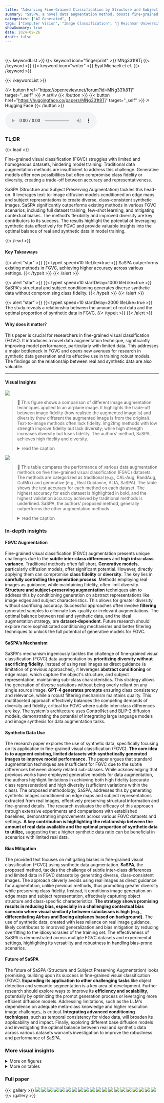 ```yaml
---
title: "Advancing Fine-Grained Classification by Structure and Subject Preserving Augmentation"
summary: "SaSPA, a novel data augmentation method, boosts fine-grained visual classification accuracy by generating diverse, class-consistent synthetic images using structural and subject-preserving techniques."
categories: ["AI Generated", ]
tags: ["Computer Vision", "Image Classification", "🏢 Reichman University",]
showSummary: true
date: 2024-09-26
draft: false
---
```


<br>

{{< keywordList >}}
{{< keyword icon="fingerprint" >}} MNg331t8Tj {{< /keyword >}}
{{< keyword icon="writer" >}} Eyal Michaeli et el. {{< /keyword >}}
 
{{< /keywordList >}}

{{< button href="https://openreview.net/forum?id=MNg331t8Tj" target="_self" >}}
↗ arXiv
{{< /button >}}
{{< button href="https://huggingface.co/papers/MNg331t8Tj" target="_self" >}}
↗ Hugging Face
{{< /button >}}



<audio controls>
    <source src="https://ai-paper-reviewer.com/MNg331t8Tj/podcast.wav" type="audio/wav">
    Your browser does not support the audio element.
</audio>


### TL;DR


{{< lead >}}

Fine-grained visual classification (FGVC) struggles with limited and homogenous datasets, hindering model training. Traditional data augmentation methods are insufficient to address this challenge. Generative models offer new possibilities but often compromise class fidelity or diversity, creating a trade-off between accuracy and representativeness. 

SaSPA (Structure and Subject Preserving Augmentation) tackles this head-on.  It leverages text-to-image diffusion models conditioned on edge maps and subject representations to create diverse, class-consistent synthetic images.  SaSPA significantly outperforms existing methods in various FGVC scenarios, including full dataset training, few-shot learning, and mitigating contextual biases. The method’s flexibility and improved diversity are key contributors to its success. The results highlight the potential of leveraging synthetic data effectively for FGVC and provide valuable insights into the optimal balance of real and synthetic data in model training.

{{< /lead >}}


#### Key Takeaways

{{< alert "star" >}}
{{< typeit speed=10 lifeLike=true >}} SaSPA outperforms existing methods in FGVC, achieving higher accuracy across various settings. {{< /typeit >}}
{{< /alert >}}

{{< alert "star" >}}
{{< typeit speed=10 startDelay=1000 lifeLike=true >}} SaSPA's structural and subject conditioning generates diverse synthetic data without compromising class fidelity. {{< /typeit >}}
{{< /alert >}}

{{< alert "star" >}}
{{< typeit speed=10 startDelay=2000 lifeLike=true >}} The study reveals a relationship between the amount of real data and the optimal proportion of synthetic data in FGVC. {{< /typeit >}}
{{< /alert >}}

#### Why does it matter?
This paper is crucial for researchers in fine-grained visual classification (FGVC).  It introduces a novel data augmentation technique, significantly improving model performance, particularly with limited data. This addresses a major bottleneck in FGVC and opens new avenues for research in synthetic data generation and its effective use in training robust models. The findings on the relationship between real and synthetic data are also valuable.

------
#### Visual Insights



![](https://ai-paper-reviewer.com/MNg331t8Tj/figures_0_1.jpg)

> 🔼 This figure shows a comparison of different image augmentation techniques applied to an airplane image.  It highlights the trade-off between image fidelity (how realistic the augmented image is) and diversity (how different the augmented image is from the original). Text-to-image methods often lack fidelity. Img2Img methods with low strength improve fidelity but lack diversity; while high strength increases diversity but loses fidelity. The authors' method, SaSPA, achieves high fidelity and diversity.
> <details>
> <summary>read the caption</summary>
> Figure 1: Various generative augmentation methods applied on Aircraft [30]. Text-to-image often compromises class fidelity, visible by the unrealistic aircraft design (i.e., tail at both ends). Img2Img trades off fidelity and diversity: lower strength (e.g., 0.5) introduces minimal semantic changes, resulting in higher fidelity but limited diversity, whereas higher strength (e.g., 0.75) introduces diversity but also inaccuracies such as the incorrectly added engine. In contrast, SaSPA achieves high fidelity and diversity, critical for Fine-Grained Visual Classification tasks. D - Diversity. F - Fidelity
> </details>





![](https://ai-paper-reviewer.com/MNg331t8Tj/tables_5_1.jpg)

> 🔼 This table compares the performance of various data augmentation methods on five fine-grained visual classification (FGVC) datasets.  The methods are categorized as traditional (e.g., CAL-Aug, RandAug, CutMix) and generative (e.g., Real Guidance, ALIA, SaSPA).  The table shows the test accuracy for each method on each dataset. The highest accuracy for each dataset is highlighted in bold, and the highest validation accuracy achieved by traditional methods is underlined. SaSPA, the authors' proposed method, generally outperforms the other augmentation methods.
> <details>
> <summary>read the caption</summary>
> Table 1: Results on full FGVC Datasets. This table presents the test accuracy of various augmentation strategies across five FGVC datasets. The highest values for each dataset are shown in bold, while the highest validation accuracies achieved by traditional augmentation methods are underlined.
> </details>





### In-depth insights


#### FGVC Augmentation
Fine-grained visual classification (FGVC) augmentation presents unique challenges due to the **subtle inter-class differences** and **high intra-class variance**. Traditional methods often fall short.  **Generative models**, particularly diffusion models, offer significant potential. However, directly applying them can compromise **class fidelity** or **diversity**.  The key lies in **carefully controlling the generation process**.  Methods employing real images as guidance, while maintaining fidelity, often limit diversity.  **Structure and subject-preserving augmentation** techniques aim to address this by conditioning generation on abstract representations like image edges and subject characteristics. This allows for greater diversity without sacrificing accuracy.  Successful approaches often involve **filtering** generated samples to eliminate low-quality or irrelevant augmentations. The optimal balance between real and synthetic data, and the ideal augmentation strategy, are **dataset-dependent**.  Future research should explore more sophisticated conditioning mechanisms and better filtering techniques to unlock the full potential of generative models for FGVC.

#### SaSPA's Mechanism
SaSPA's mechanism ingeniously tackles the challenge of fine-grained visual classification (FGVC) data augmentation by **prioritizing diversity without sacrificing fidelity**.  Instead of using real images as direct guidance (a limitation of previous approaches), it leverages **abstract conditioning** on edge maps, which capture the object's structure, and subject representation, maintaining sub-class characteristics.  This strategy allows the generation of diverse variations without being overly reliant on any single source image.  **GPT-4 generates prompts** ensuring class consistency and relevance, while a robust filtering mechanism maintains quality.  This multifaceted approach effectively balances the competing demands of diversity and fidelity, critical for FGVC where subtle inter-class differences are key. The system's architecture uses ControlNet and BLIP-2 diffusion models, demonstrating the potential of integrating large language models and image synthesis for data augmentation tasks.

#### Synthetic Data Use
The research paper explores the use of synthetic data, specifically focusing on its application in fine-grained visual classification (FGVC).  **The core idea is to augment existing, limited datasets with synthetically generated images to improve model performance.** The paper argues that standard augmentation techniques are insufficient for FGVC due to the subtle differences between closely related sub-classes.  While acknowledging that previous works have employed generative models for data augmentation, the authors highlight limitations in achieving both high fidelity (accurate class representation) and high diversity (sufficient variations within the class). The proposed methodology, SaSPA, addresses this by generating synthetic images conditioned on edge maps and subject representations extracted from real images, effectively preserving structural information and fine-grained details. The research evaluates the efficacy of this approach through extensive experiments and comparisons with established baselines, demonstrating improvements across various FGVC datasets and settings. **A key contribution is highlighting the relationship between the amount of real data available and the optimal proportion of synthetic data to utilize,** suggesting that a higher synthetic data ratio can be beneficial in scenarios with limited real data.

#### Bias Mitigation
The provided text focuses on mitigating biases in fine-grained visual classification (FGVC) using synthetic data augmentation.  **SaSPA**, the proposed method, tackles the challenge of subtle inter-class differences and limited data in FGVC datasets by generating diverse, class-consistent images.  The approach cleverly avoids using real images as direct guidance for augmentation, unlike previous methods, thus promoting greater diversity while preserving class fidelity.  Instead, it conditions image generation on edge maps and subject representation, effectively capturing object structure and class-specific characteristics. **The strategy shows promising results in reducing bias, especially in a challenging contextual bias scenario where visual similarity between subclasses is high (e.g., differentiating Airbus and Boeing airplanes based on background).**  The use of synthetic data, created with less reliance on real image guidance, likely contributes to improved generalization and bias mitigation by reducing overfitting to the idiosyncrasies of the training set.  The effectiveness of SaSPA is demonstrated across multiple FGVC datasets and experimental settings, highlighting its versatility and robustness in handling bias-prone scenarios.

#### Future of SaSPA
The future of SaSPA (Structure and Subject Preserving Augmentation) looks promising, building upon its success in fine-grained visual classification (FGVC).  **Expanding its application to other challenging tasks** like object detection and semantic segmentation is a key area of development.  Further research should explore ways to improve its **efficiency and scalability**, potentially by optimizing the prompt generation process or leveraging more efficient diffusion models.  Addressing limitations, such as the LLM's dependence on adequate meta-class knowledge and higher resolution image challenges, is critical.  **Integrating advanced conditioning techniques**, such as temporal consistency for video data, will broaden its applicability and impact.  Finally, exploring different base diffusion models and investigating the optimal balance between real and synthetic data across various datasets warrants investigation to improve the robustness and performance of SaSPA.


### More visual insights

<details>
<summary>More on figures
</summary>


![](https://ai-paper-reviewer.com/MNg331t8Tj/figures_2_1.jpg)

> 🔼 This figure illustrates the SaSPA pipeline. It starts with generating prompts from GPT-4 based on the meta-class of the dataset.  Then, real images undergo edge detection to capture structural information.  These edges, along with different prompts and subject reference images from the same sub-class, are fed into ControlNet with BLIP-Diffusion. The generated images are finally filtered for relevance and quality using a dataset-trained model and CLIP.
> <details>
> <summary>read the caption</summary>
> Figure 2: SaSPA Pipeline: For a given FGVC dataset, we generate prompts via GPT-4 based on the meta-class. Each real image undergoes edge detection to provide structural outlines. These edges are used M times, each time with a different prompt and a different subject reference image from the same sub-class, as inputs to a ControlNet with BLIP-Diffusion as the base model. The generated images are then filtered using a dataset-trained model and CLIP to ensure relevance and quality.
> </details>



![](https://ai-paper-reviewer.com/MNg331t8Tj/figures_4_1.jpg)

> 🔼 This figure compares different image augmentation methods applied to aircraft images from the Aircraft dataset.  It shows how text-to-image methods can create unrealistic results (low fidelity), while image-to-image methods struggle to balance fidelity and diversity. The authors' method, SaSPA, is highlighted for its ability to achieve both high fidelity and high diversity in generated images, which is crucial for fine-grained visual classification.
> <details>
> <summary>read the caption</summary>
> Figure 1: Various generative augmentation methods applied on Aircraft [30]. Text-to-image often compromises class fidelity, visible by the unrealistic aircraft design (i.e., tail at both ends). Img2Img trades off fidelity and diversity: lower strength (e.g., 0.5) introduces minimal semantic changes, resulting in higher fidelity but limited diversity, whereas higher strength (e.g., 0.75) introduces diversity but also inaccuracies such as the incorrectly added engine. In contrast, SaSPA achieves high fidelity and diversity, critical for Fine-Grained Visual Classification tasks. D - Diversity. F - Fidelity
> </details>



![](https://ai-paper-reviewer.com/MNg331t8Tj/figures_6_1.jpg)

> 🔼 This figure compares the performance of various data augmentation methods in a few-shot learning setting on three fine-grained visual classification (FGVC) datasets: Aircraft, Cars, and DTD.  The x-axis represents the number of training examples (shots) used, while the y-axis shows the test accuracy achieved.  Different lines represent different augmentation techniques: Best Trad Aug (best traditional augmentation method), Real Guidance, ALIA, and SaSPA (the proposed method).  The figure clearly demonstrates that SaSPA consistently outperforms all other methods across all datasets and different numbers of shots.
> <details>
> <summary>read the caption</summary>
> Figure 4: Few-shot test accuracy across three FGVC datasets: Aircraft, Cars, and DTD, using different augmentation methods. The number of few-shots tested includes 4, 8, 12, and 16. We can see that for all datasets and shots, SaSPA outperforms all other augmentation methods.
> </details>



![](https://ai-paper-reviewer.com/MNg331t8Tj/figures_16_1.jpg)

> 🔼 This figure shows the relationship between the augmentation ratio (α) and the validation accuracy for four fine-grained visual classification (FGVC) datasets: Aircraft, Cars, DTD, and CUB.  The augmentation ratio represents the probability that a real training sample will be replaced with a synthetic sample during each epoch.  The plot reveals how the optimal augmentation ratio varies across different datasets, indicating that there's no single optimal ratio for all FGVC tasks.  Some datasets show an optimal ratio between 0.2 and 0.5, while others, such as CUB, exhibit a different trend.
> <details>
> <summary>read the caption</summary>
> Figure 5: Line plots of Augmentation Ratio (α) vs. validation accuracy for Aircraft, Cars, DTD, and CUB datasets.
> </details>



![](https://ai-paper-reviewer.com/MNg331t8Tj/figures_18_1.jpg)

> 🔼 This figure displays the results of a few-shot learning experiment on three fine-grained visual classification (FGVC) datasets (Aircraft, Cars, and DTD) using various data augmentation methods.  The x-axis represents the number of 'shots' (training examples per class), and the y-axis represents the test accuracy. The figure shows that SaSPA (Structure and Subject Preserving Augmentation), consistently outperforms other augmentation methods across all three datasets and across different numbers of shots.
> <details>
> <summary>read the caption</summary>
> Figure 4: Few-shot test accuracy across three FGVC datasets: Aircraft, Cars, and DTD, using different augmentation methods. The number of few-shots tested includes 4, 8, 12, and 16. We can see that for all datasets and shots, SaSPA outperforms all other augmentation methods.
> </details>



![](https://ai-paper-reviewer.com/MNg331t8Tj/figures_26_1.jpg)

> 🔼 This figure shows a qualitative comparison of three different generative augmentation methods (Real Guidance, ALIA, and SaSPA) on their ability to augment images from five fine-grained visual classification (FGVC) datasets.  The results highlight that SaSPA generates more diverse and visually distinct augmentations compared to the other two methods. Real Guidance produces minimal changes, ALIA produces noticeable but less diverse changes, and SaSPA creates substantial diversity in augmentations while maintaining visual quality.
> <details>
> <summary>read the caption</summary>
> Figure 7: Qualitative results of different generative augmentation methods: Real-Guidance, ALIA, and SaSPA on five FGVC datasets. Real Guidance produces very subtle variations from the original image due to the low translation strength they used. ALIA generates visible variations, but they are considerably less diverse compared to the augmentations produced by SaSPA.
> </details>



![](https://ai-paper-reviewer.com/MNg331t8Tj/figures_26_2.jpg)

> 🔼 This figure shows examples of augmentations generated by SaSPA for three different datasets (Aircraft, CompCars, and CUB).  It visually demonstrates the effectiveness of the filtering process used in the SaSPA pipeline. The top row displays augmentations that passed the filtering, meaning they were deemed to be of sufficient quality and relevant to their respective classes. The bottom row shows augmentations that were filtered out, indicating that they either did not adequately represent their class or were of insufficient quality for use in training. The images help to illustrate the criteria used in the filtering process and showcase the types of augmentations that are deemed suitable for inclusion in the dataset versus those that are discarded.
> <details>
> <summary>read the caption</summary>
> Figure 8: Randomly selected augmentations of SaSPA that were and were not filtered for Aircraft, CompCars, and CUB.
> </details>



</details>




<details>
<summary>More on tables
</summary>


![](https://ai-paper-reviewer.com/MNg331t8Tj/tables_7_1.jpg)
> 🔼 This table presents the classification performance results on the contextually biased Aircraft dataset. It compares different data augmentation methods, showing their overall accuracy, in-domain accuracy (ID Acc.), and out-of-domain accuracy (OOD Acc.).  In-domain accuracy refers to performance on data similar to the training data, while out-of-domain accuracy assesses generalization to unseen data.  The table helps to illustrate the effectiveness of various augmentation techniques in mitigating bias and improving generalization.
> <details>
> <summary>read the caption</summary>
> Table 2: Classification performance on the contextually biased Aircraft dataset [30], detailing overall, in-domain (ID) and out-of-domain (OOD) accuracies for each augmentation method.
> </details>

![](https://ai-paper-reviewer.com/MNg331t8Tj/tables_7_2.jpg)
> 🔼 This table compares the proposed SaSPA method to the diff-mix method [60] across three fine-grained visual classification (FGVC) datasets. It shows the test accuracy achieved by both methods, with and without using additional augmentation techniques like CutMix and fine-tuning strategies such as Textual Inversion and DreamBooth.  The table highlights the performance of SaSPA, showing its competitive results even without using any fine-tuning.
> <details>
> <summary>read the caption</summary>
> Table 3: Comparison to concurrent work diff-mix [60]. Test accuracy on 3 FGVC datasets. † indicates values taken from the diff-mix paper. TI - Textual Inversion, DB - DreamBooth, X- No fine-tuning.
> </details>

![](https://ai-paper-reviewer.com/MNg331t8Tj/tables_8_1.jpg)
> 🔼 This table presents an ablation study evaluating the impact of different components of the SaSPA method on the performance of fine-grained visual classification (FGVC) tasks across multiple datasets.  It examines the individual and combined effects of edge guidance, Img2Img generation, subject representation, artistic prompt styles, and the relationship between the edge map and subject images. The results highlight the optimal combination of components for achieving high accuracy in FGVC.
> <details>
> <summary>read the caption</summary>
> Table 4: Ablation Study: Effects of different generation strategies on various FGVC Datasets. ‘Subj.’ means subject representation is used. ‘Edges=Subj.’ indicates that the real image used to extract the edges is the same as the subject reference image. ‘Art.’ indicates that half the prompts are appended with artistic styles. For each dataset, bold indicates the highest validation accuracy, and underline indicates the second highest. Ticks under each column mean the component is used.
> </details>

![](https://ai-paper-reviewer.com/MNg331t8Tj/tables_16_1.jpg)
> 🔼 This table shows the validation accuracy achieved by SaSPA under different augmentation ratios (α) and varying amounts of real training data. The results demonstrate the interaction between α and the amount of real data, highlighting the diminishing returns of augmentation and the optimal α values under different real data proportions.
> <details>
> <summary>read the caption</summary>
> Table 5: Effect of amount of real data used (as a fraction of the complete dataset) and α values on validation accuracy when augmenting with SaSPA
> </details>

![](https://ai-paper-reviewer.com/MNg331t8Tj/tables_17_1.jpg)
> 🔼 This table compares the performance of various data augmentation methods on five fine-grained visual classification (FGVC) datasets.  The methods include traditional augmentation techniques (e.g., CAL-Aug, RandAug, CutMix), generative methods using real image guidance, and the proposed SaSPA method. The table highlights the test accuracy for each method on each dataset, with the best result for each dataset shown in bold and the best result achieved by a traditional method underlined.  This allows for a direct comparison of the performance gains achieved by different augmentation approaches on full FGVC datasets.
> <details>
> <summary>read the caption</summary>
> Table 1: Results on full FGVC Datasets. This table presents the test accuracy of various augmentation strategies across five FGVC datasets. The highest values for each dataset are shown in bold, while the highest validation accuracies achieved by traditional augmentation methods are underlined.
> </details>

![](https://ai-paper-reviewer.com/MNg331t8Tj/tables_17_2.jpg)
> 🔼 This table compares the performance of various data augmentation methods on five fine-grained visual classification (FGVC) datasets.  The methods are categorized as traditional (e.g., CAL-Aug, RandAug, CutMix) and generative (e.g., SaSPA, ALIA, Real Guidance).  For each dataset, the highest test accuracy is highlighted in bold, and the best validation accuracy achieved by traditional methods is underlined. The table allows readers to assess the effectiveness of the different augmentation strategies for improving the performance of FGVC models.
> <details>
> <summary>read the caption</summary>
> Table 1: Results on full FGVC Datasets. This table presents the test accuracy of various augmentation strategies across five FGVC datasets. The highest values for each dataset are shown in bold, while the highest validation accuracies achieved by traditional augmentation methods are underlined.
> </details>

![](https://ai-paper-reviewer.com/MNg331t8Tj/tables_18_1.jpg)
> 🔼 This table compares the performance of different augmentation methods (Best Trad Aug, Real Guidance, ALIA, and SaSPA) on three fine-grained visual classification (FGVC) datasets using two different network architectures: ViT and ResNet101.  The results show the test accuracy for each method on each dataset and architecture, highlighting the effectiveness of SaSPA in improving the performance across different FGVC datasets and architectures.
> <details>
> <summary>read the caption</summary>
> Table 8: Results on the test set of three FGVC datasets for ViT and ResNet101 architectures
> </details>

![](https://ai-paper-reviewer.com/MNg331t8Tj/tables_19_1.jpg)
> 🔼 This table presents the test accuracy achieved by various augmentation methods (CAL-Aug, Real Guidance, ALIA, and SaSPA) on two additional fine-grained visual classification (FGVC) datasets: Stanford Dogs and Oxford-IIIT Pet.  The highest accuracy for each dataset is highlighted in bold, demonstrating the relative performance of each method on these datasets.
> <details>
> <summary>read the caption</summary>
> Table 9: Additional datasets. We report test accuracy on two additional FGVC datasets: Stanford Dogs and The Oxford-IIIT Pet Dataset. The highest values for each dataset are shown in bold.
> </details>

![](https://ai-paper-reviewer.com/MNg331t8Tj/tables_19_2.jpg)
> 🔼 This table compares the performance of different prompt generation strategies (Captions, LE, ALIA (GPT), Ours (GPT), Ours (GPT) + Art) on two FGVC datasets (Aircraft and Cars).  The results show that the proposed method (Ours (GPT) and Ours (GPT) + Art) outperforms other strategies.
> <details>
> <summary>read the caption</summary>
> Table 10: Comparison of prompt strategies across two FGVC datasets. The highest values are highlighted in bold, while the second highest are underlined.
> </details>

![](https://ai-paper-reviewer.com/MNg331t8Tj/tables_20_1.jpg)
> 🔼 This table shows the validation accuracy achieved on the Aircraft dataset using two different numbers of prompts (100 and 200) generated by the SaSPA method. The results indicate whether using more prompts significantly improves the accuracy of the method.
> <details>
> <summary>read the caption</summary>
> Table 11: Validation accuracy on the Aircraft dataset using 100 and 200 prompts generated by our method.
> </details>

![](https://ai-paper-reviewer.com/MNg331t8Tj/tables_20_2.jpg)
> 🔼 This table shows the Fréchet Inception Distance (FID) and accuracy scores for various generative augmentation methods across four fine-grained visual classification (FGVC) datasets. FID measures the similarity between the distribution of generated images and real images.  The table compares Real Guidance, ALIA, and SaSPA, highlighting the trade-off between FID (image realism) and accuracy.  Lower FID values indicate higher similarity to real data, while higher accuracy indicates better performance on the classification task.
> <details>
> <summary>read the caption</summary>
> Table 12: Combined FID and accuracy results for various generative augmentation methods across four FGVC datasets.
> </details>

![](https://ai-paper-reviewer.com/MNg331t8Tj/tables_20_3.jpg)
> 🔼 This table presents a comparison of different generative augmentation methods across five fine-grained visual classification (FGVC) datasets.  It shows both the diversity score (using LPIPS to measure perceptual differences between original and augmented images) and the resulting accuracy achieved by each method.  The higher the diversity score, the more varied the augmentations produced. The accuracy reflects the performance of a downstream classification model trained using the augmented datasets.
> <details>
> <summary>read the caption</summary>
> Table 13: Combined diversity score and accuracy results for various generative augmentation methods across five FGVC datasets.
> </details>

![](https://ai-paper-reviewer.com/MNg331t8Tj/tables_21_1.jpg)
> 🔼 This table presents the validation accuracy results of the SaSPA method using different base diffusion models (Stable Diffusion v1.5, SD XL Turbo, SD XL) with and without edge guidance. It helps to analyze the impact of different base models and edge guidance on the overall performance of SaSPA.
> <details>
> <summary>read the caption</summary>
> Table 14: Validation accuracy of our method with different base models. Generations do not include BLIP-diffusion.
> </details>

![](https://ai-paper-reviewer.com/MNg331t8Tj/tables_21_2.jpg)
> 🔼 This table compares the performance of different data augmentation methods on five fine-grained visual classification (FGVC) datasets.  It shows the test accuracy for each method, highlighting the best-performing method for each dataset in bold.  The table is divided into traditional augmentation methods and generative augmentation methods.  The highest validation accuracy achieved by traditional methods is also underlined for comparison.
> <details>
> <summary>read the caption</summary>
> Table 1: Results on full FGVC Datasets. This table presents the test accuracy of various augmentation strategies across five FGVC datasets. The highest values for each dataset are shown in bold, while the highest validation accuracies achieved by traditional augmentation methods are underlined.
> </details>

![](https://ai-paper-reviewer.com/MNg331t8Tj/tables_22_1.jpg)
> 🔼 This table shows the results of experiments conducted using images with higher resolution (448x448) compared to other parts of the paper. It compares the performance of SaSPA with the best-performing traditional augmentation method for each of the datasets used in the study, providing a comparison of test accuracy scores.  The table helps assess the impact of higher resolution on the effectiveness of SaSPA and traditional augmentation methods.
> <details>
> <summary>read the caption</summary>
> Table 16: Higher resolution results. Comparison of our method (SaSPA) with the best augmentation method per dataset. All results are using 448x448 resolution, and reported on the test set of each dataset.
> </details>

![](https://ai-paper-reviewer.com/MNg331t8Tj/tables_22_2.jpg)
> 🔼 This table shows the validation accuracy achieved on the Aircraft dataset when using different edge detection methods (Canny and HED) for conditioning the ControlNet model during image generation.  The results compare the performance of using Canny edges versus HED edges as the conditioning input for the ControlNet model.
> <details>
> <summary>read the caption</summary>
> Table 17: Validation accuracy on the Aircraft dataset using different conditioning types of ControlNet.
> </details>

![](https://ai-paper-reviewer.com/MNg331t8Tj/tables_23_1.jpg)
> 🔼 This table compares the test accuracy of different data augmentation methods across five fine-grained visual classification (FGVC) datasets.  The methods include traditional augmentation techniques (no augmentation, CAL-Aug, RandAug, CutMix, combinations thereof), generative methods leveraging real images (Real Guidance, ALIA), and the proposed SaSPA method.  The highest accuracy for each dataset is highlighted in bold, and the highest validation accuracy achieved by traditional methods is underlined to provide context for the performance of the generative methods.
> <details>
> <summary>read the caption</summary>
> Table 1: Results on full FGVC Datasets. This table presents the test accuracy of various augmentation strategies across five FGVC datasets. The highest values for each dataset are shown in bold, while the highest validation accuracies achieved by traditional augmentation methods are underlined.
> </details>

![](https://ai-paper-reviewer.com/MNg331t8Tj/tables_23_2.jpg)
> 🔼 This table shows the number of training, validation, and testing samples for Airbus and Boeing planes, categorized by their background (sky, grass, road).  It's used to illustrate the class imbalance and contextual bias present in the dataset when evaluating the model's performance on mitigating contextual biases.
> <details>
> <summary>read the caption</summary>
> Table 19: Dataset Statistics for Contextually Biased Planes
> </details>

![](https://ai-paper-reviewer.com/MNg331t8Tj/tables_24_1.jpg)
> 🔼 This table compares the test accuracy of different data augmentation methods across five fine-grained visual classification (FGVC) datasets.  It contrasts traditional methods (no augmentation, CAL-Aug, RandAug, CutMix, combinations thereof) with generative methods (real guidance, ALIA, SaSPA with and without BLIP-diffusion). The best performing method for each dataset is highlighted in bold, while the best performing traditional method is underlined.
> <details>
> <summary>read the caption</summary>
> Table 1: Results on full FGVC Datasets. This table presents the test accuracy of various augmentation strategies across five FGVC datasets. The highest values for each dataset are shown in bold, while the highest validation accuracies achieved by traditional augmentation methods are underlined.
> </details>

![](https://ai-paper-reviewer.com/MNg331t8Tj/tables_25_1.jpg)
> 🔼 This table compares the performance of various data augmentation techniques on five fine-grained visual classification (FGVC) datasets.  It shows the test accuracy achieved by different methods, including traditional augmentation techniques (no augmentation, CAL-Aug, RandAug, CutMix, and combinations), generative methods (using real images as guidance, ALIA, SaSPA w/o BLIP diffusion), and the proposed SaSPA method. The highest test accuracy for each dataset is highlighted in bold, and the best validation accuracy achieved by a traditional method is underlined, providing a basis for comparison.
> <details>
> <summary>read the caption</summary>
> Table 1: Results on full FGVC Datasets. This table presents the test accuracy of various augmentation strategies across five FGVC datasets. The highest values for each dataset are shown in bold, while the highest validation accuracies achieved by traditional augmentation methods are underlined.
> </details>

</details>




### Full paper

{{< gallery >}}
<img src="https://ai-paper-reviewer.com/MNg331t8Tj/1.png" class="grid-w50 md:grid-w33 xl:grid-w25" />
<img src="https://ai-paper-reviewer.com/MNg331t8Tj/2.png" class="grid-w50 md:grid-w33 xl:grid-w25" />
<img src="https://ai-paper-reviewer.com/MNg331t8Tj/3.png" class="grid-w50 md:grid-w33 xl:grid-w25" />
<img src="https://ai-paper-reviewer.com/MNg331t8Tj/4.png" class="grid-w50 md:grid-w33 xl:grid-w25" />
<img src="https://ai-paper-reviewer.com/MNg331t8Tj/5.png" class="grid-w50 md:grid-w33 xl:grid-w25" />
<img src="https://ai-paper-reviewer.com/MNg331t8Tj/6.png" class="grid-w50 md:grid-w33 xl:grid-w25" />
<img src="https://ai-paper-reviewer.com/MNg331t8Tj/7.png" class="grid-w50 md:grid-w33 xl:grid-w25" />
<img src="https://ai-paper-reviewer.com/MNg331t8Tj/8.png" class="grid-w50 md:grid-w33 xl:grid-w25" />
<img src="https://ai-paper-reviewer.com/MNg331t8Tj/9.png" class="grid-w50 md:grid-w33 xl:grid-w25" />
<img src="https://ai-paper-reviewer.com/MNg331t8Tj/10.png" class="grid-w50 md:grid-w33 xl:grid-w25" />
<img src="https://ai-paper-reviewer.com/MNg331t8Tj/11.png" class="grid-w50 md:grid-w33 xl:grid-w25" />
<img src="https://ai-paper-reviewer.com/MNg331t8Tj/12.png" class="grid-w50 md:grid-w33 xl:grid-w25" />
<img src="https://ai-paper-reviewer.com/MNg331t8Tj/13.png" class="grid-w50 md:grid-w33 xl:grid-w25" />
<img src="https://ai-paper-reviewer.com/MNg331t8Tj/14.png" class="grid-w50 md:grid-w33 xl:grid-w25" />
<img src="https://ai-paper-reviewer.com/MNg331t8Tj/15.png" class="grid-w50 md:grid-w33 xl:grid-w25" />
<img src="https://ai-paper-reviewer.com/MNg331t8Tj/16.png" class="grid-w50 md:grid-w33 xl:grid-w25" />
<img src="https://ai-paper-reviewer.com/MNg331t8Tj/17.png" class="grid-w50 md:grid-w33 xl:grid-w25" />
<img src="https://ai-paper-reviewer.com/MNg331t8Tj/18.png" class="grid-w50 md:grid-w33 xl:grid-w25" />
<img src="https://ai-paper-reviewer.com/MNg331t8Tj/19.png" class="grid-w50 md:grid-w33 xl:grid-w25" />
<img src="https://ai-paper-reviewer.com/MNg331t8Tj/20.png" class="grid-w50 md:grid-w33 xl:grid-w25" />
{{< /gallery >}}